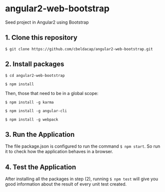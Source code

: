 # angular2-web-bootstrap

Seed project in Angular2 using Bootstrap

## 1. Clone this repository

`$ git clone https://github.com/cbeldacap/angular2-web-bootstrap.git`
## 2. Install packages

`$ cd angular2-web-bootstrap`

`$ npm install`

Then, those that need to be in a global scope:

`$ npm install -g karma`

`$ npm install -g angular-cli`

`$ npm install -g webpack`

## 3. Run the Application

The file package.json is configured to run the command `$ npm start`. So run it to check how the application behaves in a browser.

## 4. Test the Application

After installing all the packages in step (2), running `$ npm test` will give you good information about the result of every unit test created.
